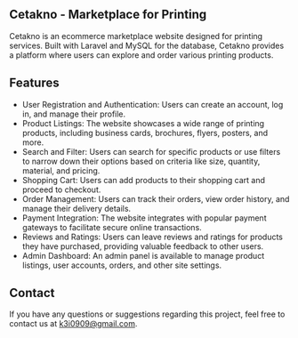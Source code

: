 ## Cetakno - Marketplace for Printing
Cetakno is an ecommerce marketplace website designed for printing services. Built with Laravel and MySQL for the database, Cetakno provides a platform where users can explore and order various printing products.

## Features
- User Registration and Authentication: Users can create an account, log in, and manage their profile.
- Product Listings: The website showcases a wide range of printing products, including business cards, brochures, flyers, posters, and more.
- Search and Filter: Users can search for specific products or use filters to narrow down their options based on criteria like size, quantity, material, and pricing.
- Shopping Cart: Users can add products to their shopping cart and proceed to checkout.
- Order Management: Users can track their orders, view order history, and manage their delivery details.
- Payment Integration: The website integrates with popular payment gateways to facilitate secure online transactions.
- Reviews and Ratings: Users can leave reviews and ratings for products they have purchased, providing valuable feedback to other users.
- Admin Dashboard: An admin panel is available to manage product listings, user accounts, orders, and other site settings.

## Contact
If you have any questions or suggestions regarding this project, feel free to contact us at k3i0909@gmail.com.
